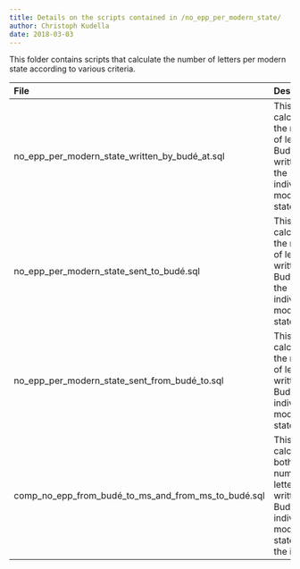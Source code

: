 ```yaml
---
title: Details on the scripts contained in /no_epp_per_modern_state/
author: Christoph Kudella
date: 2018-03-03
---
```

This folder contains scripts that calculate the number of letters per modern state according to various criteria.

| File | Description |
| :------------- | :------------- |
| no_epp_per_modern_state_written_by_budé_at.sql | This query calculates the number of letters Budé has written at the individual modern states. |
| no_epp_per_modern_state_sent_to_budé.sql | This query calculates the number of letters written to Budé from the individual modern states. |
| no_epp_per_modern_state_sent_from_budé_to.sql | This query calculates the number of letters written by Budé to the individual modern states. |
| comp_no_epp_from_budé_to_ms_and_from_ms_to_budé.sql | This query calculates both the number of letters written by Budé to the individual modern states and the inverse. |
